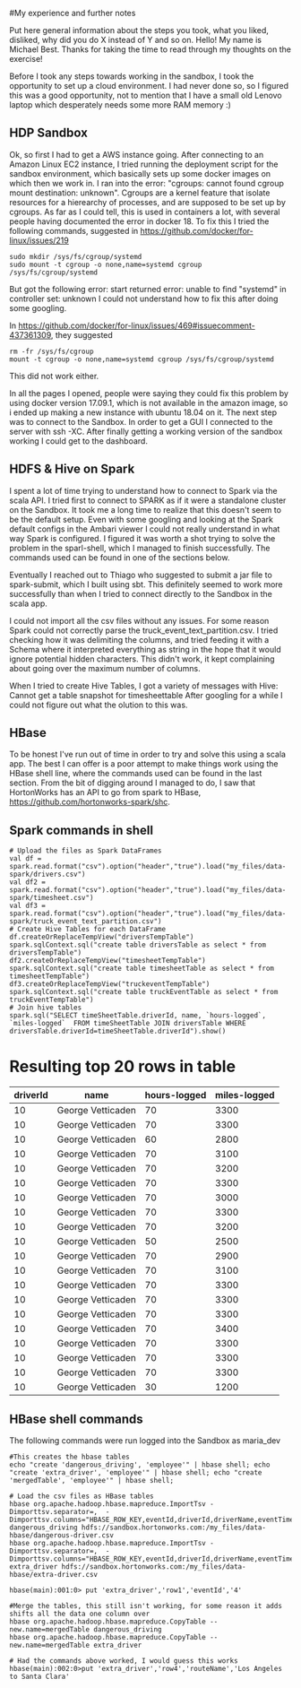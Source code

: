 #My experience and further notes

Put here general information about the steps you took, what you liked, disliked, why did you do X instead of Y and so on.
Hello! My name is Michael Best. Thanks for taking the time to read through my thoughts on the exercise! 

Before I took any steps towards working in the sandbox, I took the opportunity to set up a cloud environment. I had never done so, so I figured this was a good opportunity, not to mention that I have a small old Lenovo laptop which desperately needs some more RAM memory :)

## HDP Sandbox

Ok, so first I had to get a AWS instance going. After connecting to an Amazon Linux EC2 instance, I tried running the deployment script for the sandbox environment, which basically sets up some docker images on which then we work in. I ran into the error: "cgroups: cannot found cgroup mount destination: unknown". Cgroups are a kernel feature that isolate resources for a hierearchy of processes, and are supposed to be set up by cgroups. As far as I could tell, this is used in containers a lot, with several people having documented the error in docker 18. 
To fix this I tried the following commands, suggested in https://github.com/docker/for-linux/issues/219

```
sudo mkdir /sys/fs/cgroup/systemd
sudo mount -t cgroup -o none,name=systemd cgroup /sys/fs/cgroup/systemd
```

But got the following error: start returned error: unable to find \"systemd\" in controller set: unknown
I could not understand how to fix this after doing some googling.

In https://github.com/docker/for-linux/issues/469#issuecomment-437361309, they suggested 
```
rm -fr /sys/fs/cgroup
mount -t cgroup -o none,name=systemd cgroup /sys/fs/cgroup/systemd
```
This did not work either. 

In all the pages I opened, people were saying they could fix this problem by using docker version 17.09.1, which is not available in the amazon image, so i ended up making a new instance with ubuntu 18.04 on it. The next step was to connect to the Sandbox. In order to get a GUI I connected to the server with ssh -XC. After finally getting a working version of the sandbox working I could get to the dashboard. 

## HDFS & Hive on Spark

I spent a lot of time trying to understand how to connect to Spark via the scala API. I tried first to connect to SPARK as if it were a standalone cluster on the Sandbox. It took me a long time to realize that this doesn't seem to be the default setup. Even with some googling and looking at the Spark default configs in the Ambari viewer I could not really understand in what way Spark is configured. I figured it was worth a shot trying to solve the problem in the sparl-shell, which I managed to finish successfully. The commands used can be found in one of the sections below.

Eventually I reached out to Thiago who suggested to submit a jar file to spark-submit, which I built using sbt. This definitely seemed to work more successfully than when I tried to connect directly to the Sandbox in the scala app.

I could not import all the csv files without any issues. For some reason Spark could not correctly parse the truck_event_text_partition.csv. I tried checking how it was delimiting the columns, and tried feeding it with a Schema where it interpreted everything as string in the hope that it would ignore potential hidden characters. This didn't work, it kept complaining about going over the maximum number of columns.

When I tried to create Hive Tables, I got a variety of messages with Hive: Cannot get a table snapshot for timesheettable
After googling for a while I could not figure out what the olution to this was.


## HBase
To be honest I've run out of time in order to try and solve this using a scala app. The best I can offer is a poor attempt to make things work using the HBase shell line, where the commands used can be found in the last section.
From the bit of digging around I managed to do, I saw that HortonWorks has an API to go from spark to HBase, https://github.com/hortonworks-spark/shc. 



## Spark commands in shell

```
# Upload the files as Spark DataFrames
val df = spark.read.format("csv").option("header","true").load("my_files/data-spark/drivers.csv")
val df2 = spark.read.format("csv").option("header","true").load("my_files/data-spark/timesheet.csv")
val df3 = spark.read.format("csv").option("header","true").load("my_files/data-spark/truck_event_text_partition.csv")
# Create Hive Tables for each DataFrame
df.createOrReplaceTempView("driversTempTable")
spark.sqlContext.sql("create table driversTable as select * from driversTempTable")
df2.createOrReplaceTempView("timesheetTempTable")
spark.sqlContext.sql("create table timesheetTable as select * from timesheetTempTable")
df3.createOrReplaceTempView("truckeventTempTable")
spark.sqlContext.sql("create table truckEventTable as select * from truckEventTempTable")
# Join hive tables
spark.sql("SELECT timeSheetTable.driverId, name, `hours-logged`, `miles-logged`  FROM timeSheetTable JOIN driversTable WHERE driversTable.driverId=timeSheetTable.driverId").show()
```
# Resulting top 20 rows in table
                    
|driverId|name|hours-logged|miles-logged|
| --- | --- | --- | --- |
|      10|George Vetticaden|          70|        3300|
|      10|George Vetticaden|          70|        3300|
|      10|George Vetticaden|          60|        2800|
|      10|George Vetticaden|          70|        3100|
|      10|George Vetticaden|          70|        3200|
|      10|George Vetticaden|          70|        3300|
|      10|George Vetticaden|          70|        3000|
|      10|George Vetticaden|          70|        3300|
|      10|George Vetticaden|          70|        3200|
|      10|George Vetticaden|          50|        2500|
|      10|George Vetticaden|          70|        2900|
|      10|George Vetticaden|          70|        3100|
|      10|George Vetticaden|          70|        3300|
|      10|George Vetticaden|          70|        3300|
|      10|George Vetticaden|          70|        3300|
|      10|George Vetticaden|          70|        3400|
|      10|George Vetticaden|          70|        3300|
|      10|George Vetticaden|          70|        3300|
|      10|George Vetticaden|          70|        3300|
|      10|George Vetticaden|          30|        1200|



## HBase shell commands
The following commands were run logged into the Sandbox as maria_dev
```
#This creates the hbase tables
echo "create 'dangerous_driving', 'employee'" | hbase shell; echo "create 'extra_driver', 'employee'" | hbase shell; echo "create 'mergedTable', 'employee'" | hbase shell;

# Load the csv files as HBase tables
hbase org.apache.hadoop.hbase.mapreduce.ImportTsv -Dimporttsv.separator=,  -Dimporttsv.columns="HBASE_ROW_KEY,eventId,driverId,driverName,eventTime,eventType,latitudeColumn,longitudeColumn,routeId,routeName,truckId" dangerous_driving hdfs://sandbox.hortonworks.com:/my_files/data-hbase/dangerous-driver.csv
hbase org.apache.hadoop.hbase.mapreduce.ImportTsv -Dimporttsv.separator=,  -Dimporttsv.columns="HBASE_ROW_KEY,eventId,driverId,driverName,eventTime,eventType,latitudeColumn,longitudeColumn,routeId,routeName,truckId" extra_driver hdfs://sandbox.hortonworks.com:/my_files/data-hbase/extra-driver.csv

hbase(main):001:0> put 'extra_driver','row1','eventId','4'
```
```
#Merge the tables, this still isn't working, for some reason it adds shifts all the data one column over 
hbase org.apache.hadoop.hbase.mapreduce.CopyTable --new.name=mergedTable dangerous_driving
hbase org.apache.hadoop.hbase.mapreduce.CopyTable --new.name=mergedTable extra_driver

# Had the commands above worked, I would guess this works
hbase(main):002:0>put 'extra_driver','row4','routeName','Los Angeles to Santa Clara'
```

